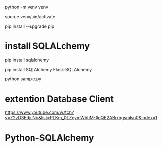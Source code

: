 

python -m venv venv

source venv/bin/activate

pip install --upgrade pip

# install SQLALchemy

pip install sqlalchemy

pip install SQLAlchemy Flask-SQLAlchemy

python sample.py

# extention Database Client

https://www.youtube.com/watch?v=Z2zD3EdjpNo&list=PLKm_OLZcymWhtiM-0oQE2ABrrbgsndsn0&index=1

# Python-SQLAlchemy
